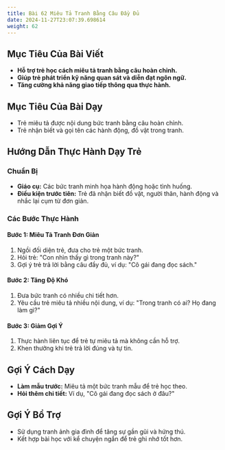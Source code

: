 ```yaml
---
title: Bài 62 Miêu Tả Tranh Bằng Câu Đầy Đủ 
date: 2024-11-27T23:07:39.698614
weight: 62
---
```


## Mục Tiêu Của Bài Viết
- **Hỗ trợ trẻ học cách miêu tả tranh bằng câu hoàn chỉnh.**
- **Giúp trẻ phát triển kỹ năng quan sát và diễn đạt ngôn ngữ.**
- **Tăng cường khả năng giao tiếp thông qua thực hành.**

## Mục Tiêu Của Bài Dạy
- Trẻ miêu tả được nội dung bức tranh bằng câu hoàn chỉnh.
- Trẻ nhận biết và gọi tên các hành động, đồ vật trong tranh.

## Hướng Dẫn Thực Hành Dạy Trẻ

### Chuẩn Bị
- **Giáo cụ:** Các bức tranh minh họa hành động hoặc tình huống.
- **Điều kiện trước tiên:** Trẻ đã nhận biết đồ vật, người thân, hành động và nhắc lại cụm từ đơn giản.

### Các Bước Thực Hành
#### Bước 1: Miêu Tả Tranh Đơn Giản
1. Ngồi đối diện trẻ, đưa cho trẻ một bức tranh.
2. Hỏi trẻ: "Con nhìn thấy gì trong tranh này?"
3. Gợi ý trẻ trả lời bằng câu đầy đủ, ví dụ: "Cô gái đang đọc sách."

#### Bước 2: Tăng Độ Khó
1. Đưa bức tranh có nhiều chi tiết hơn.
2. Yêu cầu trẻ miêu tả nhiều nội dung, ví dụ: "Trong tranh có ai? Họ đang làm gì?"

#### Bước 3: Giảm Gợi Ý
1. Thực hành liên tục để trẻ tự miêu tả mà không cần hỗ trợ.
2. Khen thưởng khi trẻ trả lời đúng và tự tin.

## Gợi Ý Cách Dạy
- **Làm mẫu trước:** Miêu tả một bức tranh mẫu để trẻ học theo.
- **Hỏi thêm chi tiết:** Ví dụ, "Cô gái đang đọc sách ở đâu?"

## Gợi Ý Bổ Trợ
- Sử dụng tranh ảnh gia đình để tăng sự gần gũi và hứng thú.
- Kết hợp bài học với kể chuyện ngắn để trẻ ghi nhớ tốt hơn.

